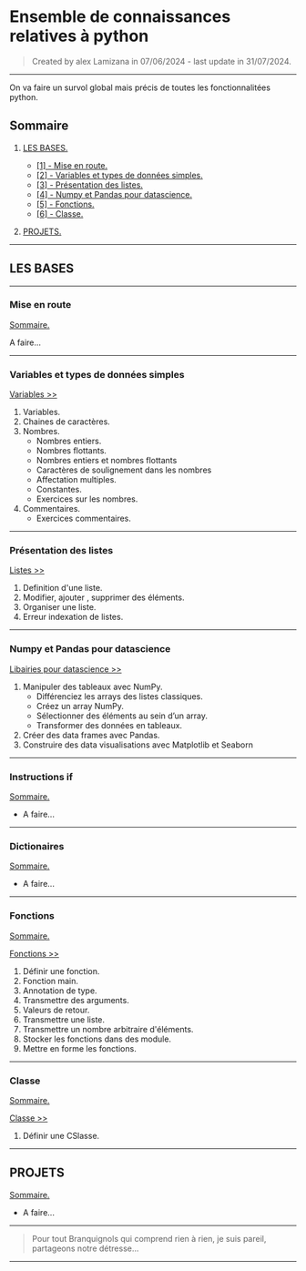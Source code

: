 # Ensemble de connaissances relatives à python
>
> Created by alex Lamizana in 07/06/2024 - last update in 31/07/2024.
----------------------------------------------------------------------------

On va faire un survol global mais précis de toutes les fonctionnalitées python.

## Sommaire

1. [LES BASES.](#les-bases)
    - [[1] - Mise en route.](#mise-en-route)
    - [[2] - Variables et types de données simples.](#variables-et-types-de-données-simples)
    - [[3] - Présentation des listes.](#présentation-des-listes)
    - [[4] - Numpy et Pandas pour datascience.](#numpy-et-pandas-pour-datascience)
    - [[5] - Fonctions.](#fonctions)
    - [[6] - Classe.](#classe)

2. [PROJETS.](#projets)

----------------------------------------------------------------------------

## LES BASES

----------------------------------------------------------------------------

### Mise en route

[Sommaire.](#sommaire)

A faire...

----------------------------------------------------------------------------

### Variables et types de données simples

[Variables >>](/base/variables/README.md)

1. Variables.
2. Chaines de caractères.
3. Nombres.
    - Nombres entiers.
    - Nombres flottants.
    - Nombres entiers et nombres flottants
    - Caractères de soulignement dans les nombres
    - Affectation multiples.
    - Constantes.
    - Exercices sur les nombres.
4. Commentaires.
    - Exercices commentaires.

----------------------------------------------------------------------------

### Présentation des listes

[Listes >>](/base/listes/README.md)

1. Definition d'une liste.
2. Modifier, ajouter , supprimer des éléments.
3. Organiser une liste.
4. Erreur indexation de listes.

----------------------------------------------------------------------------

### Numpy et Pandas pour datascience

[Libairies pour datascience >>](/base/datascience/datascience.ipynb)

1. Manipuler des tableaux avec NumPy.
    - Différenciez les arrays des listes classiques.
    - Créez un array NumPy.
    - Sélectionner des éléments au sein d’un array.
    - Transformer des données en tableaux.
2. Créer des data frames avec Pandas.
3. Construire des data visualisations avec Matplotlib et Seaborn

----------------------------------------------------------------------------

### Instructions if

[Sommaire.](#sommaire)

- A faire...

----------------------------------------------------------------------------

### Dictionaires

[Sommaire.](#sommaire)

- A faire...

----------------------------------------------------------------------------

### Fonctions

[Sommaire.](#sommaire)

[Fonctions >>](/base/fonctions/README.md)

1. Définir une fonction.
2. Fonction main.
3. Annotation de type.
4. Transmettre des arguments.
5. Valeurs de retour.
6. Transmettre une liste.
7. Transmettre un nombre arbitraire d'éléments.
8. Stocker les fonctions dans des module.
9. Mettre en forme les fonctions.

----------------------------------------------------------------------------

### Classe

[Sommaire.](#sommaire)

[Classe >>](/base/classe/)

1. Définir une CSlasse.

----------------------------------------------------------------------------

## PROJETS

[Sommaire.](#sommaire)

- A faire...

----------------------------------------------------------------------------
> Pour tout Branquignols qui comprend rien à rien, je suis pareil, partageons notre détresse...
----------------------------------------------------------------------------
